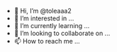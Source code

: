 - 👋 Hi, I’m @toleaaa2
- 👀 I’m interested in ...
- 🌱 I’m currently learning ...
- 💞️ I’m looking to collaborate on ...
- 📫 How to reach me ...

<!---
toleaaa2/toleaaa2 is a ✨ special ✨ repository because its `README.md` (this file) appears on your GitHub profile.
You can click the Preview link to take a look at 
